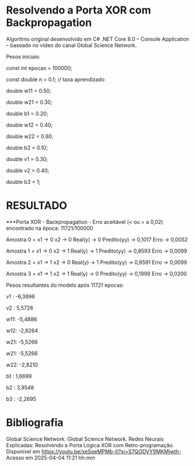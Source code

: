 Resolvendo a Porta XOR com Backpropagation
==========================================

Algoritmo original desenvolvido em C# .NET Core 8.0 – Console Application – baseado no vídeo do canal Global Science Network.

Pesos iniciais:

const int epocas = 100000;

const double n = 0.1; // taxa aprendizado

double w11 = 0.50;

double w21 = 0.30;

double b1 = 0.20;

double w12 = 0.40;

double w22 = 0.60;

double b2 = 0.10;

double v1 = 0.30;

double v2 = 0.40;

double b3 = 1;

RESULTADO
=========

***Porta XOR - Backpropagation - Erro aceitável (< ou = a 0,02) encontrado na época: 11721/100000

Amostra 0 = x1 -> 0 x2 -> 0  Real(y) -> 0  Predito(yy) -> 0,1017 Erro -> 0,0052

Amostra 1 = x1 -> 0 x2 -> 1  Real(y) -> 1  Predito(yy) -> 0,8593 Erro -> 0,0099

Amostra 2 = x1 -> 1 x2 -> 0  Real(y) -> 1  Predito(yy) -> 0,8591 Erro -> 0,0099

Amostra 3 = x1 -> 1 x2 -> 1  Real(y) -> 0  Predito(yy) -> 0,1999 Erro -> 0,0200

Pesos resultantes do modelo após 11721 epocas:

v1 :    -6,3896

v2 :     5,5728

w11:    -5,4886

w12:    -2,8264

w21:    -5,5266

w21:    -5,5266

w22:    -2,8210

b1 :     1,6699

b2 :     3,9548

b3 :    -2,2695

Bibliografia
============

Global Science Network. Global Science Network. Redes Neurais Explicadas: Resolvendo a Porta Lógica XOR com Retro-programação. Disponível em https://youtu.be/xeSqeMPMb-0?si=S7QODVY9MKMjwth- Acesso em 2025-04-04 11:21 hh:mm

